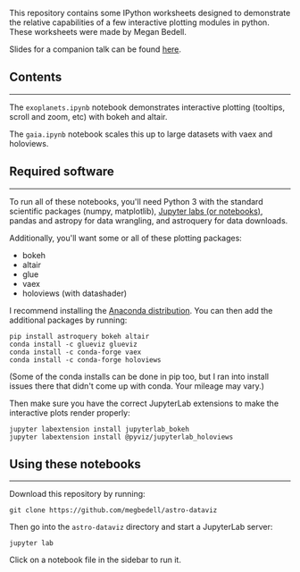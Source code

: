 This repository contains some IPython worksheets designed to demonstrate the relative capabilities of a few interactive plotting modules in python. These worksheets were made by Megan Bedell.

Slides for a companion talk can be found [here](https://docs.google.com/presentation/d/1sGvM4S9nQByNv3_1aj4nH5ynvp_pQt5MI1hk7djMcwk/edit?usp=sharing).

## Contents
-------------

The `exoplanets.ipynb` notebook demonstrates interactive plotting (tooltips, scroll and zoom, etc) with bokeh and altair.

The `gaia.ipynb` notebook scales this up to large datasets with vaex and holoviews.

## Required software
-------------

To run all of these notebooks, you'll need Python 3 with the standard scientific packages (numpy, matplotlib), [Jupyter labs (or notebooks)](http://jupyter.org/), pandas and astropy for data wrangling, and astroquery for data downloads.

Additionally, you'll want some or all of these plotting packages:
* bokeh
* altair
* glue
* vaex
* holoviews (with datashader)

I recommend installing the [Anaconda distribution](http://continuum.io/downloads). You can then add the additional packages by running:

```
pip install astroquery bokeh altair 
conda install -c glueviz glueviz
conda install -c conda-forge vaex
conda install -c conda-forge holoviews
```

(Some of the conda installs can be done in pip too, but I ran into install issues there that didn't come up with conda. Your mileage may vary.)

Then make sure you have the correct JupyterLab extensions to make the interactive plots render properly:

```
jupyter labextension install jupyterlab_bokeh
jupyter labextension install @pyviz/jupyterlab_holoviews
```

## Using these notebooks
-------------

Download this repository by running:

```
git clone https://github.com/megbedell/astro-dataviz
```

Then go into the `astro-dataviz` directory and start a JupyterLab server:

```
jupyter lab
```

Click on a notebook file in the sidebar to run it.